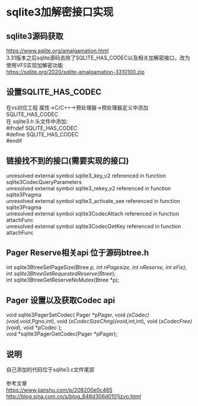 # sqlite3加解密接口实现

## sqlite3源码获取
<https://www.sqlite.org/amalgamation.html><br/>
3.31版本之后sqlite源码去除了SQLITE_HAS_CODEC以及相关加解密接口，改为使用VFS实现加解密功能<br/>
<https://sqlite.org/2020/sqlite-amalgamation-3310100.zip><br/>

## 设置SQLITE_HAS_CODEC
在vs对应工程 属性->C/C++->预处理器->预处理器定义中添加 SQLITE_HAS_CODEC<br/>
在 sqlite3.h 头文件中添加:<br/>
\#ifndef SQLITE_HAS_CODEC<br/>
\#define SQLITE_HAS_CODEC<br/>
\#endif<br/>

## 链接找不到的接口(需要实现的接口)
unresolved external symbol sqlite3_key_v2 referenced in function sqlite3CodecQueryParameters<br/>
unresolved external symbol sqlite3_rekey_v2 referenced in function sqlite3Pragma<br/>
unresolved external symbol sqlite3_activate_see referenced in function sqlite3Pragma<br/>
unresolved external symbol sqlite3CodecAttach referenced in function attachFunc<br/>
unresolved external symbol sqlite3CodecGetKey referenced in function attachFunc<br/>

## Pager Reserve相关api 位于源码btree.h
int sqlite3BtreeSetPageSize(Btree *p, int nPagesize, int nReserve, int eFix);<br/>
int sqlite3BtreeGetRequestedReserve(Btree*);<br/>
int sqlite3BtreeGetReserveNoMutex(Btree *p);<br/>

## Pager 设置以及获取Codec api
void sqlite3PagerSetCodec(
  Pager *pPager,
  void *(*xCodec)(void*,void*,Pgno,int),
  void (*xCodecSizeChng)(void*,int,int),
  void (*xCodecFree)(void*),
  void *pCodec
);<br/>
void *sqlite3PagerGetCodec(Pager *pPager);<br/>

## 说明
自己添加的代码位于sqlite3.c文件尾部<br/>
<br/>
参考文章<br/>
<https://www.jianshu.com/p/208200e0c465><br/>
<http://blog.sina.com.cn/s/blog_648d306d0101jzvo.html><br/>
